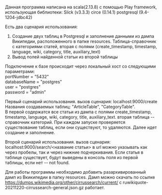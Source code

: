 Данная программа написана на scala(2.13.8) с помощью Play framework, использующая библиотеки:
Slick (v3.3.3)
circe (0.14.1)
postgresql (9.4-1204-jdbc42)

Есть два сценария использования:
1. Создание двух таблиц в Postgresql и заполнение данными из дампа Википедии, расположенного в папке resources.
   Таблица-справочник с категориями статей, вторая с полями (create_timestamp, timestamp, language, wiki, category, title, auxiliary_text)
2. Вывод полей найденной статьи из второй таблицы


Подключение к базе происходит через локальный хост со следующими параметрами:  
portNumber = "5432"  
databaseName = "postgres"  
user = "postgres"  
password = "admin"


Первый сценарий использования.
вызов сценария: localhost:9000/create  
Названия создаваемых таблиц: "ArticleTable", "CategoryTable".  
В первой содержатся все статьи из дампа с полями create_timestamp, timestamp, language, wiki, category, title, auxiliary_text.
вторая таблица -- справочник категорий.
При каждом запуске проверяется существование таблиц, если они существуют, то удаляются. Далее идет создание и заполнение.

Второй сценарий использования.
вызов сценария: localhost:9000/search/<название статьи>
в url можно указывать как через пробелы, так и через нижние подчеркивания.
Если статья в таблице существует, будут выведены в консоль поля из первой таблицы, если нет -- not found.

Для работы программы необходимо добавить разархивированный дамп из Вкикипедии в папку resources.
Дамп можно скачать по ссылке https://dumps.wikimedia.org/other/cirrussearch/current/
с ruwikiquote-20211220-cirrussearch-general.json.gz работает.


